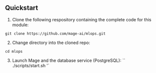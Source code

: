 ## Quickstart

1. Clone the following respository containing the complete code for this module:

  ``
  git clone https://github.com/mage-ai/mlops.git
  ``


2. Change directory into the cloned repo:

  ``
  cd mlops
  ``


3. Launch Mage and the database service (PostgreSQL):
  ``
  ./scripts/start.sh
  '`

